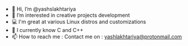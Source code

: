 - 👋 Hi, I’m @yashslakhtariya
- 👀 I’m interested in creative projects development
- 💻 I'm great at various Linux distros and customizations 
- 🌱 I currently know C and C++
- 📫 How to reach me : Contact me on : yashlakhtariya@protonmail.com
